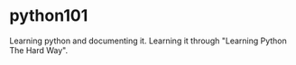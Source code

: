# python101
Learning python and documenting it. Learning it through "Learning Python The Hard Way".
